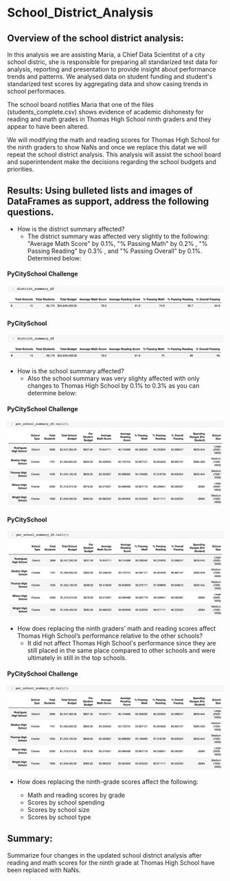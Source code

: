 # School_District_Analysis

## Overview of the school district analysis:
In this analysis we are assisting Maria, a Chief Data Scientitst of a city school distric, she is responsible for preparing all standarized test data for analysis, reporting and presentation to provide insight about performance trends and patterns. We analysed data on student funding and student's standarized test scores by aggregating data and show casing trends in school performaces. 

The school board notifies Maria that one of the files (students_complete.csv) shows evidence of academic dishonesty for reading and math grades in Thomas High School ninth graders and they appear to have been altered. 

We will modifying the math and reading scores for Thomas High School for the ninth graders to show NaNs and once we replace this datat we will repeat the school district analysis. This analysis will assist the school board and superintendent make the decisions regarding the school budgets and priorities.

## Results: Using bulleted lists and images of DataFrames as support, address the following questions.

- How is the district summary affected?
  - The district summary was affected very slightly to the following: "Average Math Score" by 0.1%, "% Passing Math" by 0.2% , "% Passing Reading" by 0.3% , and "% Passing Overall" by 0.1%. Determined below: 
  
#### PyCitySchool Challenge
![Distric Summary After](https://github.com/Lesliec87/School_District_Analysis/blob/main/Resources/PycitySchool%20Challenge.png)

#### PyCitySchool
![Distric Summary Before](https://github.com/Lesliec87/School_District_Analysis/blob/main/Resources/PycitySchool.png)

- How is the school summary affected?
  - Also the school summary was very slighty affected with only changes to Thomas High School by 0.1% to 0.3% as you can determine below: 
 
 #### PyCitySchool Challenge
 ![School Summary After](https://github.com/Lesliec87/School_District_Analysis/blob/main/Resources/PycitySchool%20challenge%20per%20school.png)
 
 #### PyCitySchool
 ![School Summary After](https://github.com/Lesliec87/School_District_Analysis/blob/main/Resources/PycitySchool%20per%20school.png)
 
- How does replacing the ninth graders’ math and reading scores affect Thomas High School’s performance relative to the other schools?
  - It did not affect Thomas High School's performance since they are still placed in the same place compared to other schools and were ultimately in still in the top schools. 

#### PyCitySchool Challenge
![School Summary After](https://github.com/Lesliec87/School_District_Analysis/blob/main/Resources/PycitySchool%20challenge%20per%20school.png)

- How does replacing the ninth-grade scores affect the following:

  - Math and reading scores by grade
  - Scores by school spending
  - Scores by school size
  - Scores by school type


## Summary: 

Summarize four changes in the updated school district analysis after reading and math scores for the ninth grade at Thomas High School have been replaced with NaNs.
